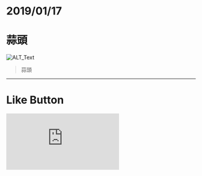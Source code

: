 # 2019/01/17
# 蒜頭

![ALT_Text](https://s9443112.github.io/github_blog/2019/2019-01-17/IMG_2814.JPG)


>蒜頭



* * *

# Like Button

<iframe class="lc-margin-top-64 lc-margin-bottom-32 lc-mobile" data-v-b66e9a5a="" frameborder="0" src="https://button.like.co/in/embed/lazy_tea_time/button?referrer=https://lazyteatime.github.io/2019/2019-03-19/2019-03-19&amp;type=wp"> </iframe>